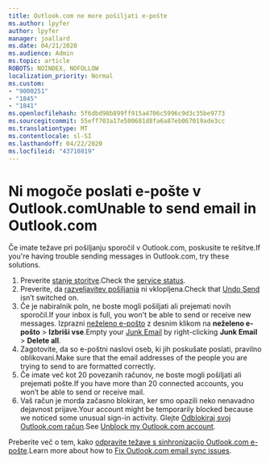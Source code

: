 ```yaml
---
title: Outlook.com ne more pošiljati e-pošte
ms.author: lpyfer
author: lpyfer
manager: joallard
ms.date: 04/21/2020
ms.audience: Admin
ms.topic: article
ROBOTS: NOINDEX, NOFOLLOW
localization_priority: Normal
ms.custom:
- "9000251"
- "1845"
- "1841"
ms.openlocfilehash: 5f6dbd98b899ff915a4706c5996c9d3c35be9773
ms.sourcegitcommit: 55eff703a17e500681d8fa6a87eb067019ade3cc
ms.translationtype: MT
ms.contentlocale: sl-SI
ms.lasthandoff: 04/22/2020
ms.locfileid: "43710819"
---
```

# <a name="unable-to-send-email-in-outlookcom"></a><span data-ttu-id="9539c-102">Ni mogoče poslati e-pošte v Outlook.com</span><span class="sxs-lookup"><span data-stu-id="9539c-102">Unable to send email in Outlook.com</span></span>

<span data-ttu-id="9539c-103">Če imate težave pri pošiljanju sporočil v Outlook.com, poskusite te rešitve.</span><span class="sxs-lookup"><span data-stu-id="9539c-103">If you're having trouble sending messages in Outlook.com, try these solutions.</span></span>

1. <span data-ttu-id="9539c-104">Preverite [stanje storitve](https://go.microsoft.com/fwlink/p/?linkid=837482).</span><span class="sxs-lookup"><span data-stu-id="9539c-104">Check the [service status](https://go.microsoft.com/fwlink/p/?linkid=837482).</span></span> 
2. <span data-ttu-id="9539c-105">Preverite, da [razveljavitev pošiljanja](https://outlook.live.com/mail/options/mail/messageContent/undoSend) ni vklopljena.</span><span class="sxs-lookup"><span data-stu-id="9539c-105">Check that [Undo Send](https://outlook.live.com/mail/options/mail/messageContent/undoSend) isn’t switched on.</span></span>
3. <span data-ttu-id="9539c-106">Če je nabiralnik poln, ne boste mogli pošiljati ali prejemati novih sporočil.</span><span class="sxs-lookup"><span data-stu-id="9539c-106">If your inbox is full, you won't be able to send or receive new messages.</span></span> <span data-ttu-id="9539c-107">Izprazni [neželeno e-pošto](https://outlook.live.com/mail/junkemail) z desnim klikom na **neželeno e-pošto** > **Izbriši vse**.</span><span class="sxs-lookup"><span data-stu-id="9539c-107">Empty your [Junk Email](https://outlook.live.com/mail/junkemail) by right-clicking **Junk Email** > **Delete all**.</span></span>
4. <span data-ttu-id="9539c-108">Zagotovite, da so e-poštni naslovi oseb, ki jih poskušate poslati, pravilno oblikovani.</span><span class="sxs-lookup"><span data-stu-id="9539c-108">Make sure that the email addresses of the people you are trying to send to are formatted correctly.</span></span>
5. <span data-ttu-id="9539c-109">Če imate več kot 20 povezanih računov, ne boste mogli pošiljati ali prejemati pošte.</span><span class="sxs-lookup"><span data-stu-id="9539c-109">If you have more than 20 connected accounts, you won’t be able to send or receive mail.</span></span>
6. <span data-ttu-id="9539c-110">Vaš račun je morda začasno blokiran, ker smo opazili neko nenavadno dejavnost prijave.</span><span class="sxs-lookup"><span data-stu-id="9539c-110">Your account might be temporarily blocked because we noticed some unusual sign-in activity.</span></span> <span data-ttu-id="9539c-111">Glejte [Odblokiraj svoj Outlook.com račun](https://support.office.com/article/f4ad2701-d166-4d8b-8a6a-9af2a1f8a4c4).</span><span class="sxs-lookup"><span data-stu-id="9539c-111">See [Unblock my Outlook.com account](https://support.office.com/article/f4ad2701-d166-4d8b-8a6a-9af2a1f8a4c4).</span></span>

<span data-ttu-id="9539c-112">Preberite več o tem, kako [odpravite težave s sinhronizacijo Outlook.com e-pošte](https://support.office.com/article/d39e3341-8d79-4bf1-b3c7-ded602233642).</span><span class="sxs-lookup"><span data-stu-id="9539c-112">Learn more about how to [Fix Outlook.com email sync issues](https://support.office.com/article/d39e3341-8d79-4bf1-b3c7-ded602233642).</span></span>
